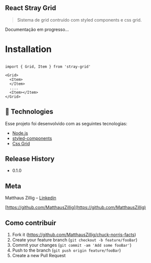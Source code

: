 ## React Stray Grid

> Sistema de grid contruído com styled components e css grid.

Documentação em progresso...

# Installation

```

import { Grid, Item } from 'stray-grid'

<Grid>
  <Item>
  </Item>
  ....
  <Item></Item>
</Grid>

```

## :rocket: Technologies

Esse projeto foi desenvolvido com as seguintes tecnologias:

-   [Node.js](https://nodejs.org/en/)
-   [styled-components](https://styled-components.com/)
-   [Css Grid](https://developer.mozilla.org/pt-BR/docs/Web/CSS/CSS_Grid_Layout/Basic_Concepts_of_Grid_Layout)

## Release History

-   0.1.0

## Meta

Matthaus Zillig – [Linkedin](https://www.linkedin.com/in/matthaus-zillig/)

[https://github.com/MatthausZillig](https://github.com/MatthausZillig)

## Como contribuir

1. Fork it (<https://github.com/MatthausZillig/chuck-norris-facts>)
2. Create your feature branch (`git checkout -b feature/fooBar`)
3. Commit your changes (`git commit -am 'Add some fooBar'`)
4. Push to the branch (`git push origin feature/fooBar`)
5. Create a new Pull Request
